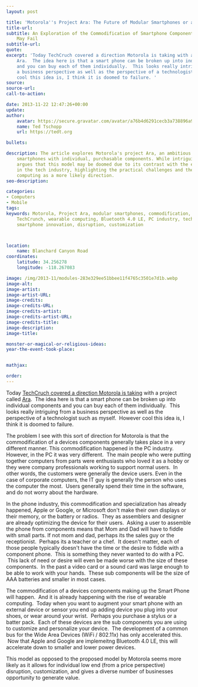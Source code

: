 ```yaml
---
layout: post

title: 'Motorola''s Project Ara: The Future of Modular Smartphones or a Doomed Venture?'
title-url:
subtitle: An Exploration of the Commodification of Smartphone Components and Why it
    May Fail
subtitle-url:
quote:
excerpt: 'Today TechCruch covered a direction Motorola is taking with a project called
    Ara.  The idea here is that a smart phone can be broken up into individual components
    and you can buy each of them individually.  This looks really intriguing from
    a business perspective as well as the perspective of a technologist such as myself.  However
    cool this idea is, I think it is doomed to failure. '
source:
source-url:
call-to-action:

date: 2013-11-22 12:47:26+00:00
update:
author:
    avatar: https://secure.gravatar.com/avatar/a76b4d6291cecb3a738896a971bfb903?s=512&d=mp&r=g
    name: Ted Tschopp
    url: https://tedt.org

bullets:

description: The article explores Motorola's project Ara, an ambitious idea of creating
    smartphones with individual, purchasable components. While intriguing, the author
    argues that this model may be doomed due to its contrast with the existing commodification
    in the tech industry, highlighting the practical challenges and the rise of wearable
    computing as a more likely direction.
seo-description:

categories:
- Computers
- Mobile
tags:
keywords: Motorola, Project Ara, modular smartphones, commodification, device components,
    TechCrunch, wearable computing, Bluetooth 4.0 LE, PC industry, technology trends,
    smartphone innovation, disruption, customization



location:
    name: Blanchard Canyon Road
coordinates:
    latitude: 34.256278
    longitude: -118.267083

image: /img/2013-11/modules-283e329ee51bbee11f4765c3501e7d1b.webp
image-alt:
image-artist:
image-artist-URL:
image-credits:
image-credits-URL:
image-credits-artist:
image-credits-artist-URL:
image-credits-title:
image-description:
image-title:

monster-or-magical-or-religious-ideas:
year-the-event-took-place:


mathjax:

order:
---
```

Today <a href="http://techcrunch.com/2013/11/22/motorola-taps-3d-systems-to-produce-parts-for-its-crazy-modular-smartphones/" target="_blank" rel="noopener noreferrer">TechCruch covered a direction Motorola is taking</a> with a project called <a href="http://www.dscout.com/ara#" target="_blank" rel="noopener noreferrer">Ara</a>.  The idea here is that a smart phone can be broken up into individual components and you can buy each of them individually.  This looks really intriguing from a business perspective as well as the perspective of a technologist such as myself.  However cool this idea is, I think it is doomed to failure.

The problem I see with this sort of direction for Motorola is that the commodification of a devices components generally takes place in a very different manner. This commodification happened in the PC industry. However, in the PC it was very different.  The main people who were putting together computers from parts were enthusiasts who loved it as a hobby or they were company professionals working to support normal users.  In other words, the customers were generally the device users. Even in the case of corporate computers, the IT guy is generally the person who uses the computer the most.  Users generally spend their time in the software, and do not worry about the hardware.

In the phone industry, this commodification and specialization has already happened, Apple or Google, or Microsoft don't make their own displays or their memory, or the battery or radios.  They as assemblers and designer are already optimizing the device for their users.  Asking a user to assemble the phone from components means that Mom and Dad will have to fiddle with small parts. If not mom and dad, perhaps its the sales guy or the receptionist.  Perhaps its a teacher or a chef.  It doesn't matter, each of those people typically doesn't have the time or the desire to fiddle with a component phone.  This is something they never wanted to do with a PC.  This lack of need or desire will even be made worse with the size of these components.  In the past a video card or a sound card was large enough to be able to work with your hands.  These sub components will be the size of AAA batteries and smaller in most cases.

The commodification of a devices components making up the Smart Phone will happen.  And it is already happening with the rise of wearable computing.  Today when you want to augment your smart phone with an external device or sensor you end up adding device you plug into your shoes, or wear around your wrist.  Perhaps you purchase a stylus or a batter pack.  Each of these devices are the sub components you are using to customize and personalize your device.  The development of a common bus for the Wide Area Devices (WiFi / 802.11x) has only accelerated this.  Now that Apple and Google are implemeitng Bluetooth 4.0 LE, this will accelerate down to smaller and lower power devices.

This model as opposed to the proposed model by Motorola seems more likely as it allows for individual low end (from a price perspective) disruption, customization, and gives a diverse number of businesses opportunity to generate value.